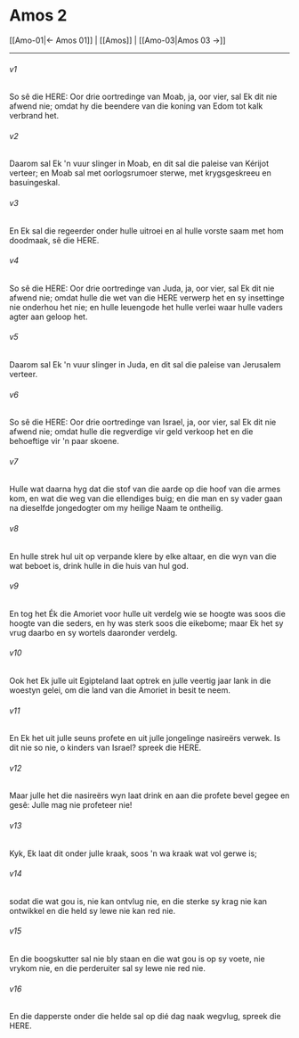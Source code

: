 # Amos 2

[[Amo-01|← Amos 01]] | [[Amos]] | [[Amo-03|Amos 03 →]]
***

###### v1
So sê die HERE: Oor drie oortredinge van Moab, ja, oor vier, sal Ek dit nie afwend nie; omdat hy die beendere van die koning van Edom tot kalk verbrand het. 
###### v2
Daarom sal Ek 'n vuur slinger in Moab, en dit sal die paleise van Kérijot verteer; en Moab sal met oorlogsrumoer sterwe, met krygsgeskreeu en basuingeskal. 
###### v3
En Ek sal die regeerder onder hulle uitroei en al hulle vorste saam met hom doodmaak, sê die HERE. 
###### v4
So sê die HERE: Oor drie oortredinge van Juda, ja, oor vier, sal Ek dit nie afwend nie; omdat hulle die wet van die HERE verwerp het en sy insettinge nie onderhou het nie; en hulle leuengode het hulle verlei waar hulle vaders agter aan geloop het. 
###### v5
Daarom sal Ek 'n vuur slinger in Juda, en dit sal die paleise van Jerusalem verteer. 
###### v6
So sê die HERE: Oor drie oortredinge van Israel, ja, oor vier, sal Ek dit nie afwend nie; omdat hulle die regverdige vir geld verkoop het en die behoeftige vir 'n paar skoene. 
###### v7
Hulle wat daarna hyg dat die stof van die aarde op die hoof van die armes kom, en wat die weg van die ellendiges buig; en die man en sy vader gaan na dieselfde jongedogter om my heilige Naam te ontheilig. 
###### v8
En hulle strek hul uit op verpande klere by elke altaar, en die wyn van die wat beboet is, drink hulle in die huis van hul god. 
###### v9
En tog het Ék die Amoriet voor hulle uit verdelg wie se hoogte was soos die hoogte van die seders, en hy was sterk soos die eikebome; maar Ek het sy vrug daarbo en sy wortels daaronder verdelg. 
###### v10
Ook het Ek julle uit Egipteland laat optrek en julle veertig jaar lank in die woestyn gelei, om die land van die Amoriet in besit te neem. 
###### v11
En Ek het uit julle seuns profete en uit julle jongelinge nasireërs verwek. Is dit nie so nie, o kinders van Israel? spreek die HERE. 
###### v12
Maar julle het die nasireërs wyn laat drink en aan die profete bevel gegee en gesê: Julle mag nie profeteer nie! 
###### v13
Kyk, Ek laat dit onder julle kraak, soos 'n wa kraak wat vol gerwe is; 
###### v14
sodat die wat gou is, nie kan ontvlug nie, en die sterke sy krag nie kan ontwikkel en die held sy lewe nie kan red nie. 
###### v15
En die boogskutter sal nie bly staan en die wat gou is op sy voete, nie vrykom nie, en die perderuiter sal sy lewe nie red nie. 
###### v16
En die dapperste onder die helde sal op dié dag naak wegvlug, spreek die HERE. 
